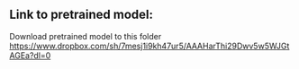 ## Link to pretrained model: 
Download pretrained model to this folder
https://www.dropbox.com/sh/7mesj1i9kh47ur5/AAAHarThi29Dwv5w5WJGtAGEa?dl=0
